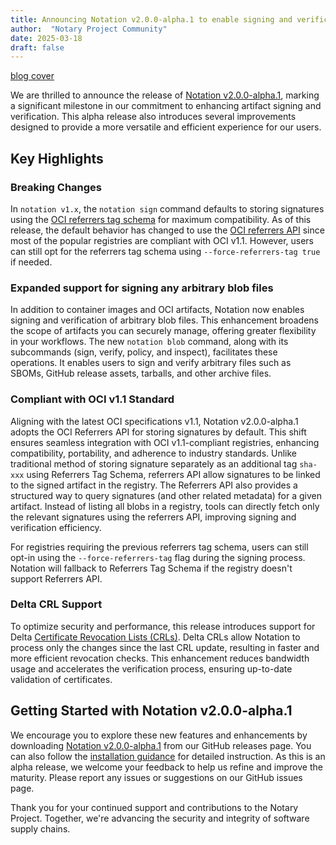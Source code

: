 ```yaml
---
title: Announcing Notation v2.0.0-alpha.1 to enable signing and verification of any arbitrary blob files!
author:  "Notary Project Community"
date: 2025-03-18
draft: false
---
```


[blog cover](/v2.0-alpha.svg)

We are thrilled to announce the release of [Notation v2.0.0-alpha.1](https://github.com/notaryproject/notation/releases/tag/v2.0.0-alpha.1), marking a significant milestone in our commitment to enhancing artifact signing and verification. This alpha release also introduces several improvements designed to provide a more versatile and efficient experience for our users.

## Key Highlights

### Breaking Changes

In `notation v1.x`, the `notation sign` command defaults to storing signatures using the [OCI referrers tag schema](https://github.com/opencontainers/distribution-spec/blob/v1.1.1/spec.md#referrers-tag-schema) for maximum compatibility. As of this release, the default behavior has changed to use the [OCI referrers API](https://github.com/opencontainers/distribution-spec/blob/v1.1.1/spec.md#listing-referrers) since most of the popular registries are compliant with OCI v1.1. However, users can still opt for the referrers tag schema using `--force-referrers-tag true` if needed.

### Expanded support for signing any arbitrary blob files

In addition to container images and OCI artifacts, Notation now enables signing and verification of arbitrary blob files. This enhancement broadens the scope of artifacts you can securely manage, offering greater flexibility in your workflows. The new `notation blob` command, along with its subcommands (sign, verify, policy, and inspect), facilitates these operations. It enables users to sign and verify arbitrary files such as SBOMs, GitHub release assets, tarballs, and other archive files.

### Compliant with OCI v1.1 Standard

Aligning with the latest OCI specifications v1.1, Notation v2.0.0-alpha.1 adopts the OCI Referrers API for storing signatures by default. This shift ensures seamless integration with OCI v1.1-compliant registries, enhancing compatibility, portability, and adherence to industry standards. Unlike traditional method of storing signature separately as an additional tag `sha-xxx` using Referrers Tag Schema, referrers API allow signatures to be linked to the signed artifact in the registry. The Referrers API also provides a structured way to query signatures (and other related metadata) for a given artifact. Instead of listing all blobs in a registry, tools can directly fetch only the relevant signatures using the referrers API, improving signing and verification efficiency.

For registries requiring the previous referrers tag schema, users can still opt-in using the `--force-referrers-tag` flag during the signing process. Notation will fallback to Referrers Tag Schema if the registry doesn't support Referrers API.

### Delta CRL Support

To optimize security and performance, this release introduces support for Delta [Certificate Revocation Lists (CRLs)](https://en.wikipedia.org/wiki/Certificate_revocation_list). Delta CRLs allow Notation to process only the changes since the last CRL update, resulting in faster and more efficient revocation checks. This enhancement reduces bandwidth usage and accelerates the verification process, ensuring up-to-date validation of certificates.

## Getting Started with Notation v2.0.0-alpha.1

We encourage you to explore these new features and enhancements by downloading [Notation v2.0.0-alpha.1](https://github.com/notaryproject/notation/releases/tag/v2.0.0-alpha.1) from our GitHub releases page. You can also follow the [installation guidance](/docs/user-guides/installation/cli) for detailed instruction. As this is an alpha release, we welcome your feedback to help us refine and improve the maturity. Please report any issues or suggestions on our GitHub issues page.

Thank you for your continued support and contributions to the Notary Project. Together, we're advancing the security and integrity of software supply chains.